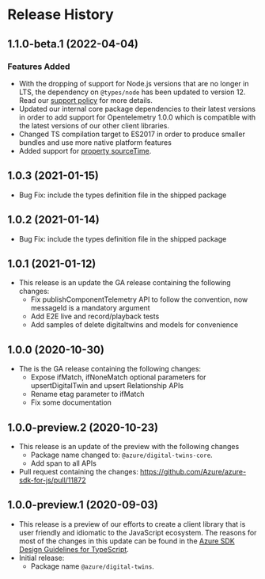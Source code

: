 # Release History

## 1.1.0-beta.1 (2022-04-04)

### Features Added

- With the dropping of support for Node.js versions that are no longer in LTS, the dependency on `@types/node` has been updated to version 12. Read our [support policy](https://github.com/Azure/azure-sdk-for-js/blob/main/SUPPORT.md) for more details.
- Updated our internal core package dependencies to their latest versions in order to add support for Opentelemetry 1.0.0 which is compatible with the latest versions of our other client libraries.
- Changed TS compilation target to ES2017 in order to produce smaller bundles and use more native platform features
- Added support for [property sourceTime](https://docs.microsoft.com/en-us/azure/digital-twins/how-to-manage-twin#update-a-propertys-sourcetime).

## 1.0.3 (2021-01-15)

- Bug Fix: include the types definition file in the shipped package

## 1.0.2 (2021-01-14)

- Bug Fix: include the types definition file in the shipped package

## 1.0.1 (2021-01-12)

- This release is an update the GA release containing the following changes:
  - Fix publishComponentTelemetry API to follow the convention, now messageId is a mandatory argument
  - Add E2E live and record/playback tests
  - Add samples of delete digitaltwins and models for convenience

## 1.0.0 (2020-10-30)

- The is the GA release containing the following changes:
  - Expose ifMatch, ifNoneMatch optional parameters for upsertDigitalTwin and upsert Relationship APIs
  - Rename etag parameter to ifMatch
  - Fix some documentation

## 1.0.0-preview.2 (2020-10-23)

- This release is an update of the preview with the following changes
  - Package name changed to: `@azure/digital-twins-core`.
  - Add span to all APIs
- Pull request containing the changes: https://github.com/Azure/azure-sdk-for-js/pull/11872

## 1.0.0-preview.1 (2020-09-03)

- This release is a preview of our efforts to create a client library that is user friendly and
  idiomatic to the JavaScript ecosystem. The reasons for most of the changes in this update can be found in the
  [Azure SDK Design Guidelines for TypeScript](https://azure.github.io/azure-sdk/typescript_introduction.html).
- Initial release:
  - Package name `@azure/digital-twins`.
